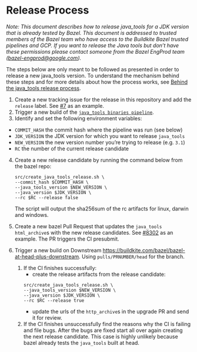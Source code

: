 # Release Process

*Note: This document describes how to release java_tools for a JDK version that
is already tested by Bazel. This document is addressed to trusted members of
the Bazel team who have access to the Buildkite Bazel trusted pipelines and GCP.
If you want to release the Java tools but don’t have these permissions please
contact someone from the Bazel EngProd team (bazel-engprod@google.com).*

The steps below are only meant to be followed as presented in order to release
a new java_tools version. To understand the mechanism behind these steps and for
more details about how the process works, see
[Behind the java_tools release process](behind-the-release.md).

1. Create a new tracking issue for the release in this repository and add the
`release` label. See [#7](https://github.com/bazelbuild/java_tools/issues/7) as
an example.
2. Trigger a new build of the [`java_tools binaries pipeline`](https://buildkite.com/bazel-trusted/java-tools-binaries-java).
3. Identify and set the following environment variables:

  * `COMMIT_HASH` the commit hash where the pipeline was run (see below)
  * `JDK_VERSION` the JDK version for which you want to release `java_tools`
  * `NEW_VERSION` the new version number you’re trying to release (e.g. `3.1`)
  * `RC` the number of the current release candidate

4. Create a new release candidate by running the command below from the bazel repo:

    ```
    src/create_java_tools_release.sh \
    --commit_hash $COMMIT_HASH \
    --java_tools_version $NEW_VERSION \
    --java_version $JDK_VERSION \
    --rc $RC --release false
    ```

    The script will output the sha256sum of the rc artifacts for linux, darwin
    and windows.

5. Create a new bazel Pull Request that updates the `java_tools` `html_archive`s
with the new release candidates. See
[#8302](https://github.com/bazelbuild/bazel/pull/8302) as an example.
The PR triggers the CI presubmit.


6. Trigger a new build on Downstream https://buildkite.com/bazel/bazel-at-head-plus-downstream.
   Using `pulls/PRNUMBER/head` for the branch.

    1. If the CI finishes successfully:
        - create the release artifacts from the
        release candidate:
        ```
        src/create_java_tools_release.sh \
        --java_tools_version $NEW_VERSION \
        --java_version $JDK_VERSION \
        --rc $RC --release true
        ```
        - update the urls of the `http_archive`s in the upgrade PR and send it for
        review.
    2. If the CI finishes unsuccessfully find the reasons why the CI is failing
    and file bugs. After the bugs are fixed start all over again creating the
    next release candidate. This case is highly unlikely because bazel already
    tests the `java_tools` built at head.
